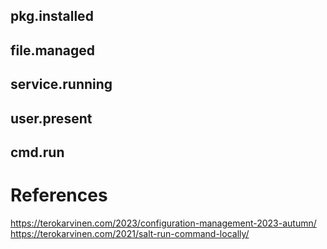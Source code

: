 ## pkg.installed

## file.managed

## service.running

## user.present

## cmd.run



# References
https://terokarvinen.com/2023/configuration-management-2023-autumn/
https://terokarvinen.com/2021/salt-run-command-locally/
